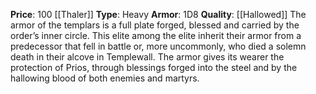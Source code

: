 **Price**: 100 [[Thaler]]
**Type**: Heavy 
**Armor**: 1D8
**Quality**: [[Hallowed]]
The armor of the templars is a full plate forged, blessed and carried by the order’s inner circle. This elite among the elite inherit their armor from a predecessor that fell in battle or, more uncommonly, who died a solemn death in their alcove in Templewall. The armor gives its wearer the protection of Prios, through blessings forged into the steel and by the hallowing blood of both enemies and martyrs.